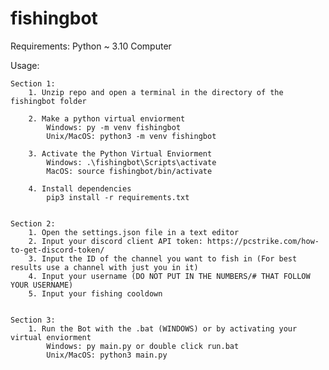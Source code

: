 # fishingbot

Requirements:
	Python ~ 3.10
	Computer

Usage:

	Section 1:
		1. Unzip repo and open a terminal in the directory of the fishingbot folder

		2. Make a python virtual enviorment
			Windows: py -m venv fishingbot
			Unix/MacOS: python3 -m venv fishingbot

		3. Activate the Python Virtual Enviorment
			Windows: .\fishingbot\Scripts\activate
			MacOS: source fishingbot/bin/activate

		4. Install dependencies
			pip3 install -r requirements.txt


	Section 2: 
		1. Open the settings.json file in a text editor
		2. Input your discord client API token: https://pcstrike.com/how-to-get-discord-token/
		3. Input the ID of the channel you want to fish in (For best results use a channel with just you in it)
		4. Input your username (DO NOT PUT IN THE NUMBERS/# THAT FOLLOW YOUR USERNAME)
		5. Input your fishing cooldown

	
	Section 3:
		1. Run the Bot with the .bat (WINDOWS) or by activating your virtual enviorment
			Windows: py main.py or double click run.bat
			Unix/MacOS: python3 main.py

